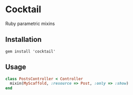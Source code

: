 # Cocktail
Ruby parametric mixins

## Installation

```
gem install 'cocktail'
```

## Usage


``` rb
class PostsController < Controller
  mixin(MyScaffold, :resource => Post, :only => :show)
end
```



